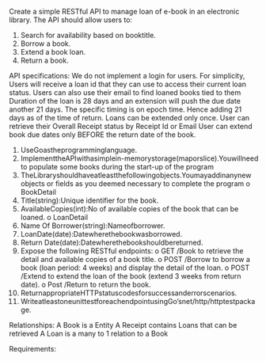 Create a simple RESTful API to manage loan of e-book in an electronic library. The API should allow users to:
1. Search for availability based on booktitle. 
2. Borrow a book.
3. Extend a book loan.
4. Return a book.


API specifications:
We do not implement a login for users. For simplicity, Users will receive a loan id that they can use to access their current loan status. Users can also use their email to find loaned books tied to them
Duration of the loan is 28 days and an extension will push the due date another 21 days. The specific timing is on epoch time. Hence adding 21 days as of the time of return.
Loans can be extended only once.
User can retrieve their Overall Receipt status by Receipt Id or Email
User can extend book due dates only BEFORE the return date of the book.

1. UseGoastheprogramminglanguage.
2. ImplementtheAPIwithasimplein-memorystorage(maporslice).Youwillneed
to populate some books during the start-up of the program
3. TheLibraryshouldhaveatleastthefollowingobjects.Youmayaddinanynew
objects or fields as you deemed necessary to complete the program o BookDetail
1. Title(string):Unique identifier for the book.
2. AvailableCopies(int):No of available copies of the book that can be
    loaned. 
o LoanDetail
1. Name Of Borrower(string):Nameofborrower.
2. LoanDate(date):Datewherethebookwasborrowed.
3. Return Date(date):Datewherethebookshouldbereturned.
4. Expose the following RESTful endpoints:
o GET /Book to retrieve the detail and available copies of a book title.
o POST /Borrow to borrow a book (loan period: 4 weeks) and display the detail
of the loan.
o POST /Extend to extend the loan of the book (extend 3 weeks from return
date).
o Post /Return to return the book.
5. ReturnappropriateHTTPstatuscodesforsuccessanderrorscenarios.
6. WriteatleastoneunittestforeachendpointusingGo’snet/http/httptestpackage.

Relationships:
A Book is a Entity
A Receipt contains Loans that can be retrieved
A Loan is a many to 1 relation to a Book

Requirements:


